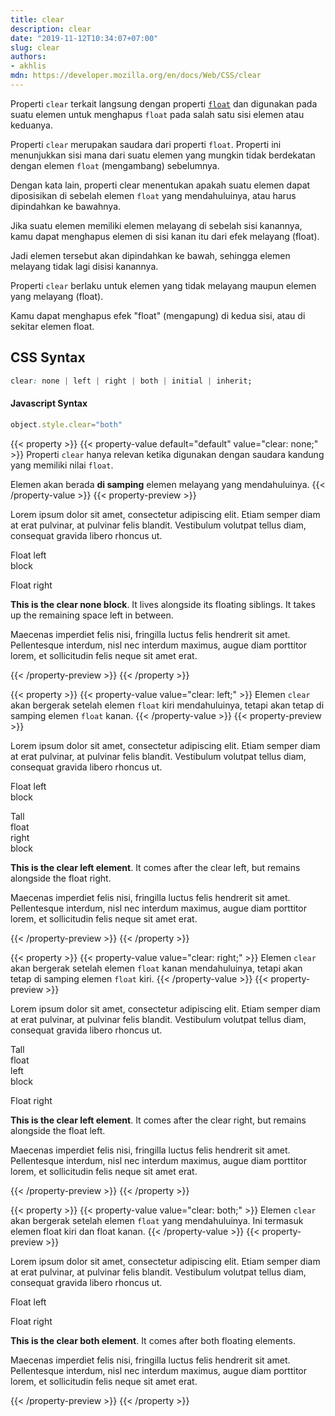 ```yaml
---
title: clear
description: clear
date: "2019-11-12T10:34:07+07:00"
slug: clear
authors:
- akhlis
mdn: https://developer.mozilla.org/en/docs/Web/CSS/clear
---
```


Properti `clear` terkait langsung dengan properti [`float`](/cssref/float/) dan digunakan pada suatu elemen untuk
menghapus `float` pada salah satu sisi elemen atau keduanya.

Properti `clear` merupakan saudara dari properti `float`. Properti ini menunjukkan sisi mana dari suatu elemen yang
mungkin tidak berdekatan dengan elemen `float` (mengambang) sebelumnya.

Dengan kata lain, properti clear menentukan apakah suatu elemen dapat diposisikan di sebelah elemen `float` yang
mendahuluinya, atau harus dipindahkan ke bawahnya.

Jika suatu elemen memiliki elemen melayang di sebelah sisi kanannya, kamu dapat menghapus elemen di sisi kanan itu dari
efek melayang (float).

Jadi elemen tersebut akan dipindahkan ke bawah, sehingga elemen melayang tidak lagi disisi kanannya.

Properti `clear` berlaku untuk elemen yang tidak melayang maupun elemen yang melayang (float).

Kamu dapat menghapus efek "float" (mengapung) di kedua sisi, atau di sekitar elemen float.

## CSS Syntax
```css
clear: none | left | right | both | initial | inherit;
```

#### Javascript Syntax
```js
object.style.clear="both"
```
{{< property >}}
{{< property-value default="default" value="clear: none;" >}}
Properti `clear` hanya relevan ketika digunakan dengan saudara kandung yang memiliki nilai `float`.

Elemen akan berada __di samping__ elemen melayang yang mendahuluinya.
{{< /property-value >}}
{{< property-preview >}}
<div class="clear" id="clear-none">
  <p class="bg-grey-100 text-sm rounded-sm py-2 px-4 mb-0">Lorem ipsum dolor sit amet, consectetur adipiscing elit.
    Etiam semper diam at erat pulvinar,
    at pulvinar felis blandit. Vestibulum volutpat tellus diam, consequat gravida libero rhoncus ut.</p>
  <p class="bg-green-200 text-sm text-center rounded-sm float-left py-2 px-4 mb-0">Float left<br>block</p>
  <p class="bg-teal-200 text-sm rounded-sm float-right py-2 px-4 mb-0">Float right</p>
  <p class="bg-orange-200 text-sm rounded-sm py-2 px-4 mb-0"><strong>This is the clear none block</strong>. It lives
    alongside its floating
    siblings. It takes up the remaining space left in between.</p>
  <p class="bg-grey-100 text-sm rounded-sm py-2 px-4 mb-0">Maecenas imperdiet felis nisi, fringilla luctus felis
    hendrerit sit amet. Pellentesque
    interdum, nisl nec interdum maximus, augue diam porttitor lorem, et sollicitudin felis neque sit amet erat.
  </p>
</div>
{{< /property-preview >}}
{{< /property >}}

{{< property >}}
{{< property-value value="clear: left;" >}}
Elemen `clear` akan bergerak setelah elemen `float` kiri mendahuluinya, tetapi akan tetap di samping elemen `float`
kanan.
{{< /property-value >}}
{{< property-preview >}}
<div class="clear" id="clear-left">
  <p class="bg-grey-100 text-sm rounded-sm py-2 px-4 mb-0">Lorem ipsum dolor sit amet, consectetur adipiscing elit.
    Etiam semper diam at erat pulvinar,
    at pulvinar felis blandit. Vestibulum volutpat tellus diam, consequat gravida libero rhoncus ut.</p>
  <p class="bg-green-200 text-sm text-center rounded-sm float-left py-2 px-4 mb-0">Float left<br>block</p>
  <p class="bg-teal-200 text-sm rounded-sm float-right py-2 px-4 mb-0">Tall<br>float<br>right<br>block</p>
  <p class="bg-orange-200 text-sm rounded-sm clear-left py-2 px-4 mb-0"><strong>This is the clear left element</strong>.
    It comes after the clear left, but remains alongside the float right.</p>
  <p class="bg-grey-100 text-sm rounded-sm py-2 px-4 mb-0">Maecenas imperdiet felis nisi, fringilla luctus felis
    hendrerit sit amet. Pellentesque
    interdum, nisl nec interdum maximus, augue diam porttitor lorem, et sollicitudin felis neque sit amet erat.
  </p>
</div>
{{< /property-preview >}}
{{< /property >}}

{{< property >}}
{{< property-value value="clear: right;" >}}
Elemen `clear` akan bergerak setelah elemen `float` kanan mendahuluinya, tetapi akan tetap di samping elemen `float`
kiri.
{{< /property-value >}}
{{< property-preview >}}
<div class="clear" id="clear-left">
  <p class="bg-grey-100 text-sm rounded-sm py-2 px-4 mb-0">Lorem ipsum dolor sit amet, consectetur adipiscing elit.
    Etiam semper diam at erat pulvinar,
    at pulvinar felis blandit. Vestibulum volutpat tellus diam, consequat gravida libero rhoncus ut.</p>
  <p class="bg-green-200 text-sm text-center rounded-sm float-left py-2 px-4 mb-0">Tall<br>float<br>left<br>block</p>
  <p class="bg-teal-200 text-sm rounded-sm float-right py-2 px-4 mb-0">Float right</p>
  <p class="bg-orange-200 text-sm rounded-sm clear-right py-2 px-4 mb-0"><strong>This is the clear left element</strong>. It comes after the clear right, but remains alongside the float left.</p>
  <p class="bg-grey-100 text-sm rounded-sm py-2 px-4 mb-0">Maecenas imperdiet felis nisi, fringilla luctus felis
    hendrerit sit amet. Pellentesque
    interdum, nisl nec interdum maximus, augue diam porttitor lorem, et sollicitudin felis neque sit amet erat.
  </p>
</div>
{{< /property-preview >}}
{{< /property >}}

{{< property >}}
{{< property-value value="clear: both;" >}}
Elemen `clear` akan bergerak setelah elemen `float` yang mendahuluinya. Ini termasuk elemen float kiri dan float kanan.
{{< /property-value >}}
{{< property-preview >}}
<div class="clear" id="clear-left">
  <p class="bg-grey-100 text-sm rounded-sm py-2 px-4 mb-0">Lorem ipsum dolor sit amet, consectetur adipiscing elit.
    Etiam semper diam at erat pulvinar,
    at pulvinar felis blandit. Vestibulum volutpat tellus diam, consequat gravida libero rhoncus ut.</p>
  <p class="bg-green-200 text-sm text-center rounded-sm float-left py-2 px-4 mb-0">Float left</p>
  <p class="bg-teal-200 text-sm rounded-sm float-right py-2 px-4 mb-0">Float right</p>
  <p class="bg-orange-200 text-sm rounded-sm clear-both py-2 px-4 mb-0"><strong>This is the clear both element</strong>. It comes after both floating elements.</p>
  <p class="bg-grey-100 text-sm rounded-sm py-2 px-4 mb-0">Maecenas imperdiet felis nisi, fringilla luctus felis
    hendrerit sit amet. Pellentesque
    interdum, nisl nec interdum maximus, augue diam porttitor lorem, et sollicitudin felis neque sit amet erat.
  </p>
</div>
{{< /property-preview >}}
{{< /property >}}

<style type="text/css">
  .clear-left {
    clear: left;
  }

  .clear-right {
    clear: right;
  }

  .clear-both {
    clear: both;
  }
</style>